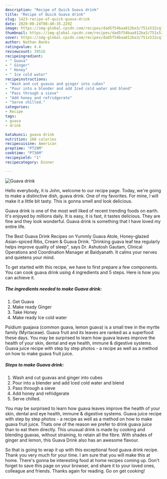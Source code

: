 ```yaml
---
description: "Recipe of Quick Guava drink"
title: "Recipe of Quick Guava drink"
slug: 1423-recipe-of-quick-guava-drink
date: 2020-08-24T08:40:35.229Z
image: https://img-global.cpcdn.com/recipes/dad5f54baa812ba3/751x532cq70/guava-drink-recipe-main-photo.jpg
thumbnail: https://img-global.cpcdn.com/recipes/dad5f54baa812ba3/751x532cq70/guava-drink-recipe-main-photo.jpg
cover: https://img-global.cpcdn.com/recipes/dad5f54baa812ba3/751x532cq70/guava-drink-recipe-main-photo.jpg
author: Nathan Banks
ratingvalue: 4.4
reviewcount: 39516
recipeingredient:
- " Guava"
- " Ginger"
- " Honey"
- " Ice cold water"
recipeinstructions:
- "Wash and cut guavas and ginger into cubes"
- "Pour into a blender and add Iced cold water and blend"
- "Pass through a sieve"
- "Add honey and refridgerate"
- "Serve chilled."
categories:
- Recipe
tags:
- guava
- drink

katakunci: guava drink 
nutrition: 168 calories
recipecuisine: American
preptime: "PT29M"
cooktime: "PT36M"
recipeyield: "1"
recipecategory: Dinner

---
```



![Guava drink](https://img-global.cpcdn.com/recipes/dad5f54baa812ba3/751x532cq70/guava-drink-recipe-main-photo.jpg)

Hello everybody, it is John, welcome to our recipe page. Today, we're going to make a distinctive dish, guava drink. One of my favorites. For mine, I will make it a little bit tasty. This is gonna smell and look delicious.

Guava drink is one of the most well liked of recent trending foods on earth. It's enjoyed by millions daily. It is easy, it is fast, it tastes delicious. They are fine and they look wonderful. Guava drink is something that I have loved my entire life.

The Best Guava Drink Recipes on Yummly Guava Atole, Honey-glazed Asian-spiced Ribs, Cream &amp; Guava Drink. &#34;Drinking guava leaf tea regularly helps improve quality of sleep&#34;, says Dr. Ashutosh Gautam, Clinical Operations and Coordination Manager at Baidyanath. It calms your nerves and quietens your mind.


To get started with this recipe, we have to first prepare a few components. You can cook guava drink using 4 ingredients and 5 steps. Here is how you can achieve it.

<!--inarticleads1-->

##### The ingredients needed to make Guava drink:

1. Get  Guava
1. Make ready  Ginger
1. Take  Honey
1. Make ready  Ice cold water


Psidium guajava (common guava, lemon guava) is a small tree in the myrtle family (Myrtaceae). Guava fruit and its leaves are ranked as a superfood these days. You may be surprised to learn how guava leaves improve the health of your skin, dental and eye health, immune &amp; digestive systems. Guava juice recipe with step by step photos - a recipe as well as a method on how to make guava fruit juice. 

<!--inarticleads2-->

##### Steps to make Guava drink:

1. Wash and cut guavas and ginger into cubes
1. Pour into a blender and add Iced cold water and blend
1. Pass through a sieve
1. Add honey and refridgerate
1. Serve chilled.


You may be surprised to learn how guava leaves improve the health of your skin, dental and eye health, immune &amp; digestive systems. Guava juice recipe with step by step photos - a recipe as well as a method on how to make guava fruit juice. Thats one of the reason we prefer to drink guava juice than to eat them directly. This unusual drink is made by cooking and blending guavas, without straining, to retain all the fibre. With shades of ginger and lemon, this Guava Drink also has an awesome flavour. 

So that is going to wrap it up with this exceptional food guava drink recipe. Thank you very much for your time. I am sure that you will make this at home. There's gonna be interesting food at home recipes coming up. Don't forget to save this page on your browser, and share it to your loved ones, colleague and friends. Thanks again for reading. Go on get cooking!
